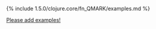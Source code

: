 {% include 1.5.0/clojure.core/fn_QMARK/examples.md %}

[Please add examples!](https://github.com/arrdem/grimoire/edit/master/_includes/1.6.0/clojure.core/fn_QMARK/examples.md)
